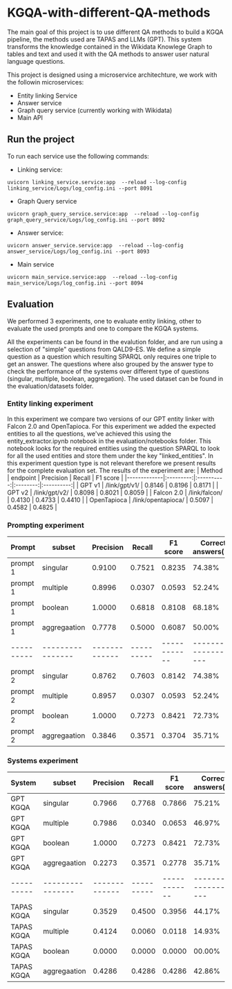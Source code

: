 # KGQA-with-different-QA-methods
The main goal of this project is to use different QA methods to build a KGQA pipeline, the methods used are TAPAS and LLMs (GPT). This system transforms the knowledge contained in the Wikidata Knowlege Graph to tables and text and used it with the QA methods to answer user natural language questions.

This project is designed using a microservice architechture, we work with the followin microservices:
- Entity linking Service
- Answer service
- Graph query service (currently  working with Wikidata)
- Main API

## Run the project
To run each service use the following commands:

- Linking service:

```
uvicorn linking_service.service:app  --reload --log-config linking_service/Logs/log_config.ini --port 8091
```

- Graph Query service

```
uvicorn graph_query_service.service:app  --reload --log-config graph_query_service/Logs/log_config.ini --port 8092
```

- Answer service:

```
uvicorn answer_service.service:app  --reload --log-config answer_service/Logs/log_config.ini --port 8093
```

- Main service

```
uvicorn main_service.service:app  --reload --log-config main_service/Logs/log_config.ini --port 8094
```
## Evaluation
We performed 3 experiments, one to evaluate entity linking, other to evaluate the used prompts and one to compare the KGQA systems.

All the experiments can be found in the evalution folder, and are run using a selection of "simple" questions from QALD9-ES. We define a simple question as a question which resulting SPARQL only requires one triple to get an answer. The questions where also grouped by the answer type to check the performance of the systems over different type of questions (singular, multiple, boolean, aggregation). The used dataset can be found in the evaluation/datasets folder.

### Entity linking experiment
In this experiment we compare two versions of our GPT entity linker with Falcon 2.0 and OpenTapioca. For this experiment we added the expected entities to all the questions, we've achieved this using the entity_extractor.ipynb notebook in the evaluation/notebooks folder. This notebook looks for the required entities using the question SPARQL to look for all the used entities and store them under the key "linked_entities". In this experiment question type is not relevant therefore we present results for the complete evaluation set.
The results of the experiment are:
|    Method   |  endpoint |  Precision |  Recall  |  F1 score  |
|-------------|:---------:|:----------:|:--------:|:----------:|
|    GPT v1   | /link/gpt/v1/  |  0.8146  | 0.8196  |  0.8171  |
|    GPT v2   | /link/gpt/v2/  |  0.8098  |  0.8021  |  0.8059  |
|  Falcon 2.0  | /link/falcon/  |  0.4130  |  0.4733  |  0.4410  |
|  OpenTapioca  | /link/opentapioca/  |  0.5097  |  0.4582  |  0.4825  |

### Prompting experiment
|  Prompt  |   subset       |  Precision  |  Recall  |  F1 score  |  Correct answers(%) | 
|----------|----------------|-------------|----------|------------|---------------------|
| prompt 1 |  singular      |  0.9100     |  0.7521  |  0.8235    |  74.38%             |
| prompt 1 |  multiple      |  0.8996     |  0.0307  |  0.0593    |  52.24%             |
| prompt 1 |  boolean       |  1.0000     |  0.6818  |  0.8108    |  68.18%             |
| prompt 1 |  aggregaation  |  0.7778     |  0.5000  |  0.6087    |  50.00%             |
|----------|----------------|-------------|----------|------------|---------------------|
| prompt 2 |  singular      |  0.8762     |  0.7603  |  0.8142    |  74.38%             |
| prompt 2 |  multiple      |  0.8957     |  0.0307  |  0.0593    |  52.24%             |
| prompt 2 |  boolean       |  1.0000     |  0.7273  |  0.8421    |  72.73%             |
| prompt 2 |  aggregaation  |  0.3846     |  0.3571  |  0.3704    |  35.71%             |

### Systems experiment
|  System  |   subset       |  Precision  |  Recall  |  F1 score  |  Correct answers(%) | 
|----------|----------------|-------------|----------|------------|---------------------|
| GPT KGQA |  singular      |  0.7966     |  0.7768  |  0.7866    |  75.21%             |
| GPT KGQA |  multiple      |  0.7986     |  0.0340  |  0.0653    |  46.97%             |
| GPT KGQA |  boolean       |  1.0000     |  0.7273  |  0.8421    |  72.73%             |
| GPT KGQA |  aggregaation  |  0.2273     |  0.3571  |  0.2778    |  35.71%             |
|----------|----------------|-------------|----------|------------|---------------------|
| TAPAS KGQA |  singular      |  0.3529     |  0.4500  |  0.3956    |  44.17%             |
| TAPAS KGQA |  multiple      |  0.4124     |  0.0060  |  0.0118    |  14.93%             |
| TAPAS KGQA |  boolean       |  0.0000     |  0.0000  |  0.0000    |  00.00%             |
| TAPAS KGQA |  aggregaation  |  0.4286     |  0.4286  |  0.4286    |  42.86%             |
